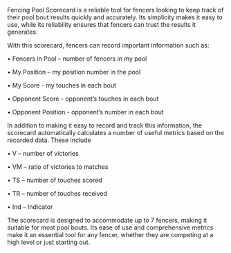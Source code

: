 Fencing Pool Scorecard is a reliable tool for fencers looking to keep track of their pool bout results quickly and accurately. Its simplicity makes it easy to use, while its reliability ensures that fencers can trust the results it generates.

With this scorecard, fencers can record important information such as:

• Fencers in Pool – number of fencers in my pool


• My Position – my position number in the pool  


• My Score - my touches in each bout


• Opponent Score -   opponent’s touches in each bout   


• Opponent Position - opponent’s number in each bout



In addition to making it easy to record and track this information, the scorecard automatically calculates a number of useful metrics based on the recorded data. These include

• V – number of victories


• VM – ratio of victories to matches


• TS – number of touches scored 


• TR – number of touches received 


• Ind – Indicator


The scorecard is designed to accommodate up to 7 fencers, making it suitable for most pool bouts. Its ease of use and comprehensive metrics make it an essential tool for any fencer, whether they are competing at a high level or just starting out.
